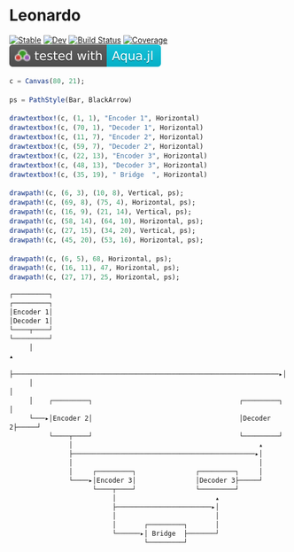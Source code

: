 # Leonardo

[![Stable](https://img.shields.io/badge/docs-stable-blue.svg)](https://a-r-n-o-l-d.github.io/Leonardo.jl/stable/)
[![Dev](https://img.shields.io/badge/docs-dev-blue.svg)](https://a-r-n-o-l-d.github.io/Leonardo.jl/dev/)
[![Build Status](https://github.com/a-r-n-o-l-d/Leonardo.jl/actions/workflows/CI.yml/badge.svg?branch=main)](https://github.com/a-r-n-o-l-d/Leonardo.jl/actions/workflows/CI.yml?query=branch%3Amain)
[![Coverage](https://codecov.io/gh/a-r-n-o-l-d/Leonardo.jl/branch/main/graph/badge.svg)](https://codecov.io/gh/a-r-n-o-l-d/Leonardo.jl)
[![Aqua QA](https://raw.githubusercontent.com/JuliaTesting/Aqua.jl/master/badge.svg)](https://github.com/JuliaTesting/Aqua.jl)

```julia
c = Canvas(80, 21);

ps = PathStyle(Bar, BlackArrow)

drawtextbox!(c, (1, 1), "Encoder 1", Horizontal)
drawtextbox!(c, (70, 1), "Decoder 1", Horizontal)
drawtextbox!(c, (11, 7), "Encoder 2", Horizontal)
drawtextbox!(c, (59, 7), "Decoder 2", Horizontal)
drawtextbox!(c, (22, 13), "Encoder 3", Horizontal)
drawtextbox!(c, (48, 13), "Decoder 3", Horizontal)
drawtextbox!(c, (35, 19), " Bridge  ", Horizontal)

drawpath!(c, (6, 3), (10, 8), Vertical, ps);
drawpath!(c, (69, 8), (75, 4), Horizontal, ps);
drawpath!(c, (16, 9), (21, 14), Vertical, ps);
drawpath!(c, (58, 14), (64, 10), Horizontal, ps);
drawpath!(c, (27, 15), (34, 20), Vertical, ps);
drawpath!(c, (45, 20), (53, 16), Horizontal, ps);

drawpath!(c, (6, 5), 68, Horizontal, ps);
drawpath!(c, (16, 11), 47, Horizontal, ps);
drawpath!(c, (27, 17), 25, Horizontal, ps);
```
```
┌─────────┐                                                          ┌─────────┐
│Encoder 1│                                                          │Decoder 1│
└────┬────┘                                                          └─────────┘
     │                                                                    ▴
     ├───────────────────────────────────────────────────────────────────▸│
     │                                                                    │
     │    ┌─────────┐                                     ┌─────────┐     │
     └───▸│Encoder 2│                                     │Decoder 2├─────┘
          └────┬────┘                                     └─────────┘
               │                                               ▴
               ├──────────────────────────────────────────────▸│
               │                                               │
               │     ┌─────────┐               ┌─────────┐     │
               └────▸│Encoder 3│               │Decoder 3├─────┘
                     └────┬────┘               └─────────┘
                          │                         ▴
                          ├────────────────────────▸│
                          │                         │
                          │       ┌─────────┐       │
                          └──────▸│ Bridge  ├───────┘
                                  └─────────┘

```
